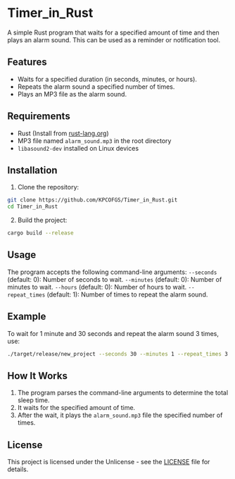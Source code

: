 # Timer_in_Rust

A simple Rust program that waits for a specified amount of time and then plays an alarm sound. This can be used as a reminder or notification tool.

## Features
* Waits for a specified duration (in seconds, minutes, or hours).
* Repeats the alarm sound a specified number of times.
* Plays an MP3 file as the alarm sound.
## Requirements
* Rust (Install from [rust-lang.org](https://www.rust-lang.org/))
* MP3 file named `alarm_sound.mp3` in the root directory
* `libasound2-dev` installed on Linux devices
## Installation
1. Clone the repository:
```bash
git clone https://github.com/KPCOFGS/Timer_in_Rust.git
cd Timer_in_Rust
```
2. Build the project:
```bash
cargo build --release
```

## Usage
The program accepts the following command-line arguments:
`--seconds` (default: 0): Number of seconds to wait.
`--minutes` (default: 0): Number of minutes to wait.
`--hours` (default: 0): Number of hours to wait.
`--repeat_times` (default: 1): Number of times to repeat the alarm sound.
## Example
To wait for 1 minute and 30 seconds and repeat the alarm sound 3 times, use:
```bash
./target/release/new_project --seconds 30 --minutes 1 --repeat_times 3
```
## How It Works
1. The program parses the command-line arguments to determine the total sleep time.
2. It waits for the specified amount of time.
3. After the wait, it plays the `alarm_sound.mp3` file the specified number of times.
## License
This project is licensed under the Unlicense - see the [LICENSE](LICENSE) file for details.
